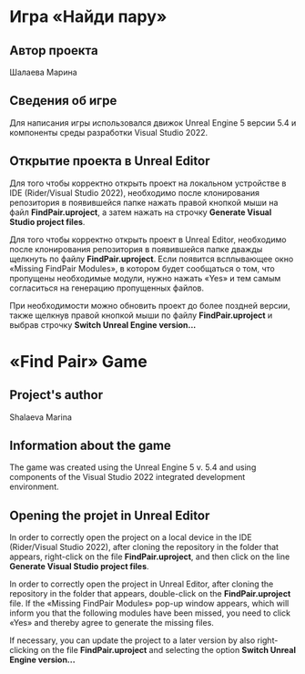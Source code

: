 # Игра «Найди пару»

## Автор проекта

Шалаева Марина

## Сведения об игре

Для написания игры использовался движок Unreal Engine 5 версии 5.4 и компоненты среды разработки Visual Studio 2022.

## Открытие проекта в Unreal Editor

Для того чтобы корректно открыть проект на локальном устройстве в IDE (Rider/Visual Studio 2022), необходимо после клонирования репозитория в появившейся папке нажать правой кнопкой мыши на файл **FindPair.uproject**, а затем нажать на строчку **Generate Visual Studio project files**.

Для того чтобы корректно открыть проект в Unreal Editor, необходимо после клонирования репозитория в появившейся папке дважды щелкнуть по файлу **FindPair.uproject**. Если появится всплывающее окно «Missing FindPair Modules», в котором будет сообщаться о том, что пропущены необходимые модули, нужно нажать «Yes» и тем самым согласиться на генерацию пропущенных файлов. 

При необходимости можно обновить проект до более поздней версии, также щелкнув правой кнопкой мыши по файлу **FindPair.uproject** и выбрав строчку **Switch Unreal Engine version...**

# «Find Pair» Game

## Project's author

Shalaeva Marina

## Information about the game

The game was created using the Unreal Engine 5 v. 5.4 and using components of the Visual Studio 2022 integrated development environment.

## Opening the projet in Unreal Editor

In order to correctly open the project on a local device in the IDE (Rider/Visual Studio 2022), after cloning the repository in the folder that appears, right-click on the file **FindPair.uproject**, and then click on the line **Generate Visual Studio project files**.

In order to correctly open the project in Unreal Editor, after cloning the repository in the folder that appears, double-click on the **FindPair.uproject** file. If the «Missing FindPair Modules» pop-up window appears, which will inform you that the following modules have been missed, you need to click «Yes» and thereby agree to generate the missing files.

If necessary, you can update the project to a later version by also right-clicking on the file **FindPair.uproject** and selecting the option **Switch Unreal Engine version...**